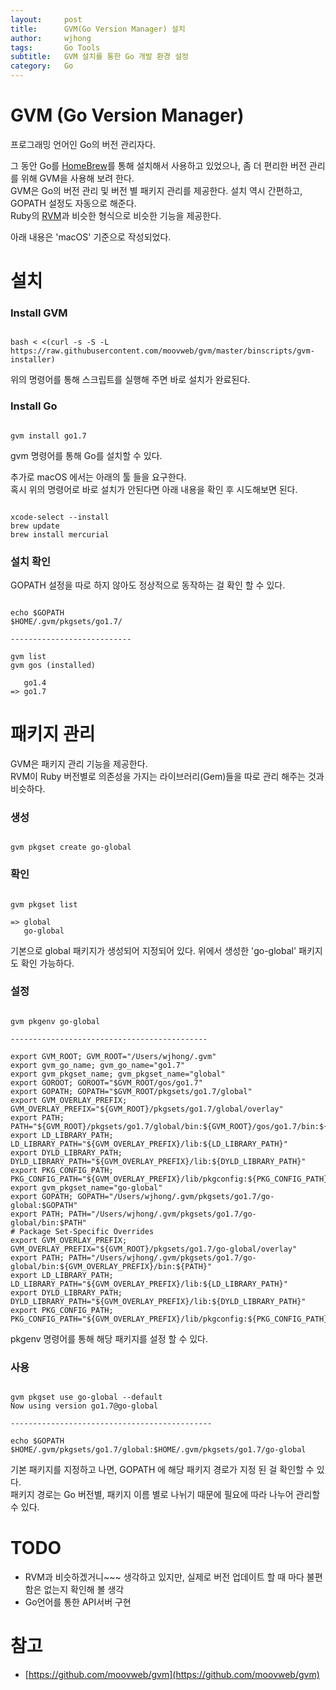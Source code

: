 ```yaml
---
layout:     post
title:      GVM(Go Version Manager) 설치
author:     wjhong
tags:    	Go Tools
subtitle:  	GVM 설치를 통한 Go 개발 환경 설정
category:   Go
---
```


# GVM (Go Version Manager)
프로그래밍 언어인 Go의 버전 관리자다.

그 동안 Go를 [HomeBrew](http://brew.sh/index_ko.html)를 통해 설치해서 사용하고 있었으나, 좀 더 편리한 버전 관리를 위해 GVM을 사용해 보려 한다.<br />
GVM은 Go의 버전 관리 및 버전 별 패키지 관리를 제공한다. 설치 역시 간편하고, GOPATH 설정도 자동으로 해준다.<br />
Ruby의 [RVM](https://rvm.io/)과 비슷한 형식으로 비슷한 기능을 제공한다.

아래 내용은 'macOS' 기준으로 작성되었다.

# 설치

### Install GVM
``` shell

bash < <(curl -s -S -L https://raw.githubusercontent.com/moovweb/gvm/master/binscripts/gvm-installer)

```

위의 명령어를 통해 스크립트를 실행해 주면 바로 설치가 완료된다.

### Install Go
``` shell

gvm install go1.7

```
gvm 명령어를 통해 Go를 설치할 수 있다.

추가로 macOS 에서는 아래의 툴 들을 요구한다.<br />
혹시 위의 명령어로 바로 설치가 안된다면 아래 내용을 확인 후 시도해보면 된다.

``` shell

xcode-select --install
brew update
brew install mercurial

```

### 설치 확인
GOPATH 설정을 따로 하지 않아도 정상적으로 동작하는 걸 확인 할 수 있다. <br />
``` shell

echo $GOPATH
$HOME/.gvm/pkgsets/go1.7/

---------------------------

gvm list
gvm gos (installed)

   go1.4
=> go1.7

```

# 패키지 관리
GVM은 패키지 관리 기능을 제공한다.<br />
RVM이 Ruby 버전별로 의존성을 가지는 라이브러리(Gem)들을 따로 관리 해주는 것과 비슷하다.

### 생성
``` shell

gvm pkgset create go-global

```

### 확인
``` shell

gvm pkgset list

=> global
   go-global

```
기본으로 global 패키지가 생성되어 지정되어 있다.
위에서 생성한 'go-global' 패키지도 확인 가능하다.

### 설정
``` shell

gvm pkgenv go-global

--------------------------------------------

export GVM_ROOT; GVM_ROOT="/Users/wjhong/.gvm"
export gvm_go_name; gvm_go_name="go1.7"
export gvm_pkgset_name; gvm_pkgset_name="global"
export GOROOT; GOROOT="$GVM_ROOT/gos/go1.7"
export GOPATH; GOPATH="$GVM_ROOT/pkgsets/go1.7/global"
export GVM_OVERLAY_PREFIX; GVM_OVERLAY_PREFIX="${GVM_ROOT}/pkgsets/go1.7/global/overlay"
export PATH; PATH="${GVM_ROOT}/pkgsets/go1.7/global/bin:${GVM_ROOT}/gos/go1.7/bin:${GVM_OVERLAY_PREFIX}/bin:${GVM_ROOT}/bin:${PATH}"
export LD_LIBRARY_PATH; LD_LIBRARY_PATH="${GVM_OVERLAY_PREFIX}/lib:${LD_LIBRARY_PATH}"
export DYLD_LIBRARY_PATH; DYLD_LIBRARY_PATH="${GVM_OVERLAY_PREFIX}/lib:${DYLD_LIBRARY_PATH}"
export PKG_CONFIG_PATH; PKG_CONFIG_PATH="${GVM_OVERLAY_PREFIX}/lib/pkgconfig:${PKG_CONFIG_PATH}"
export gvm_pkgset_name="go-global"
export GOPATH; GOPATH="/Users/wjhong/.gvm/pkgsets/go1.7/go-global:$GOPATH"
export PATH; PATH="/Users/wjhong/.gvm/pkgsets/go1.7/go-global/bin:$PATH"
# Package Set-Specific Overrides
export GVM_OVERLAY_PREFIX; GVM_OVERLAY_PREFIX="${GVM_ROOT}/pkgsets/go1.7/go-global/overlay"
export PATH; PATH="/Users/wjhong/.gvm/pkgsets/go1.7/go-global/bin:${GVM_OVERLAY_PREFIX}/bin:${PATH}"
export LD_LIBRARY_PATH; LD_LIBRARY_PATH="${GVM_OVERLAY_PREFIX}/lib:${LD_LIBRARY_PATH}"
export DYLD_LIBRARY_PATH; DYLD_LIBRARY_PATH="${GVM_OVERLAY_PREFIX}/lib:${DYLD_LIBRARY_PATH}"
export PKG_CONFIG_PATH; PKG_CONFIG_PATH="${GVM_OVERLAY_PREFIX}/lib/pkgconfig:${PKG_CONFIG_PATH}"

```
pkgenv 명령어를 통해 해당 패키지를 설정 할 수 있다.

### 사용
``` shell

gvm pkgset use go-global --default
Now using version go1.7@go-global

---------------------------------------------

echo $GOPATH
$HOME/.gvm/pkgsets/go1.7/global:$HOME/.gvm/pkgsets/go1.7/go-global

```
기본 패키지를 지정하고 나면, GOPATH 에 해당 패키지 경로가 지정 된 걸 확인할 수 있다.<br />
패키지 경로는 Go 버전별, 패키지 이름 별로 나뉘기 때문에 필요에 따라 나누어 관리할 수 있다.

# TODO
- RVM과 비슷하겠거니~~~ 생각하고 있지만, 실제로 버전 업데이트 할 때 마다 불편함은 없는지 확인해 볼 생각
- Go언어를 통한 API서버 구현

# 참고
- [https://github.com/moovweb/gvm](https://github.com/moovweb/gvm)
